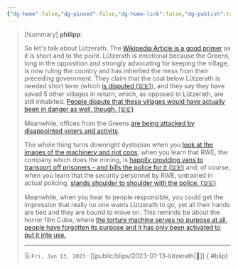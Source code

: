 ```yaml
---
{"dg-home":false,"dg-pinned":false,"dg-home-link":false,"dg-publish":true,"type":"blip","created-date":"2023-01-13T00:00:00","disabled rules":["yaml-title","yaml-title-alias","file-name-heading"],"title":"philipp @ 2023-01-13","dg-permalink":"2023/01/13/lützerath/","updated-date":"2025-04-30T22:27:37","dg-path":"blips/2023-01-13-lützerath.md","permalink":"/2023/01/13/lützerath/","dgPassFrontmatter":true}
---
```


> [!summary] **philipp**:
>
> So let's talk about Lützerath. The [Wikipedia Article is a good primer](https://en.wikipedia.org/wiki/L%C3%BCtzerath) as it is short and to the point. Lützerath is emotional because the Greens, long in the opposition and strongly advocating for keeping the village, is now ruling the country and has inherited the mess from their preceding government. They claim that the coal below Lützerath is needed short term (which [is disputed (🇩🇪)](https://www.spiegel.de/wissenschaft/luetzerath-wird-die-kohle-fuer-den-klimaschutz-und-die-energiesicherheit-benoetigt-a-2dfa9a9c-030d-4ecb-afe2-559ec8dcfe65)), and they say they have saved 5 other villages in return, which, as opposed to Lützerath, are still inhabited. [People dispute that these villages would have actually been in danger as well, though. (🇩🇪)](https://www.spiegel.de/wirtschaft/soziales/kohleausstieg-wirtschaftsministerium-hielt-brisante-studie-unter-verschluss-a-ad86aec0-5f29-4cf4-a005-0c9369ec5bcb)
>
> Meanwhile, offices from the Greens [are being attacked by disappointed voters and activits](https://www.welt.de/politik/deutschland/article243167405/Raeumung-in-Luetzerath-Attacken-auf-Gruenen-Bueros-Schmierereien-deuten-auf-Zusammenhang-hin.html).
>
> The whole thing turns downright dystopian when you [look at the images of the machinery and riot cops](https://mobile.twitter.com/Luisamneubauer/status/1613287310224949254), when you learn that RWE, the company which does the mining, is [happily providing vans to transport off prisoners - and bills the police for it (🇩🇪)](https://twitter.com/akm0803/status/1613196964685926400?cxt=HHwWgMC-jfSFneMsAAAA) and, of course, when you learn that the security personnel by RWE, untrained in actual policing, [stands shoulder to shoulder with the police. (🇩🇪)](https://taz.de/Pressegewerkschafter-ueber-Luetzerath/!5905115/)
>
> Meanwhile, when you hear to people responsible, you could get the impression that really no one wants Lützerath to go, yet all their hands are tied and they are bound to move on. This reminds be about the horror film Cube, where [the torture machine serves no purpose at all, people have forgotten its purpose and it has only been activated to put it into use.](<https://en.wikipedia.org/wiki/Cube_(1997_film)>)
> - - -
>
> 🗓️ `Fri, Jan 13, 2023` · [[public/blips/2023-01-13-lützerath\|🔗]]
{ #blip}

